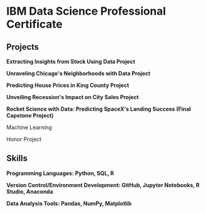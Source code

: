 # IBM Data Science Professional Certificate #

## Projects ##
**Extracting Insights from Stock Using Data Project**

**Unraveling Chicago's Neighborhoods with Data Project**

**Predicting House Prices in King County Project**

**Unveiling Recession's Impact on City Sales Project**

**Rocket Science with Data: Predicting SpaceX's Landing Success (Final Capstone Project)**

Machine Learning

Honor Project

## Skills ##
**Programming Languages: Python, SQL, R**

**Version Control/Environment Development: GitHub, Jupyter Notebooks, R Studio, Anaconda**

**Data Analysis Tools: Pandas, NumPy, Matplotlib**
